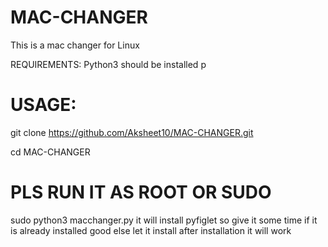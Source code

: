 # MAC-CHANGER
This is a mac changer for Linux

REQUIREMENTS:
Python3 should be installed
p

# USAGE:
git clone https://github.com/Aksheet10/MAC-CHANGER.git

cd MAC-CHANGER
# PLS RUN IT AS ROOT OR SUDO
sudo python3 macchanger.py
it will install pyfiglet so give it some time
if it is already installed good
else let it install
after installation it will work

